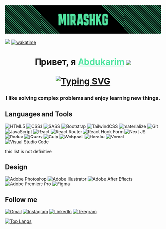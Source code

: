 ![Header](https://github.com/MirashKG/MirashKG/blob/main/assets/header.png)

![](https://komarev.com/ghpvc/?username=MirashKG)
[![wakatime](https://wakatime.com/badge/user/ed3209d9-e4fd-4e09-9c09-7690945196f1.svg)](https://wakatime.com/@ed3209d9-e4fd-4e09-9c09-7690945196f1)

<h1 align="center">Привет, я <a href="https://mirash-kg-my-website.vercel.app/" target="_blank" style="color:#51E5A1FF">Abdukarim</a> 
<img src="https://github.com/blackcater/blackcater/raw/main/images/Hi.gif" height="32"/>

[![Typing SVG](https://readme-typing-svg.herokuapp.com?font=Fira+Code&duration=5000&pause=2000&color=51E5A1FF&width=590&lines=Страстный+Front-End+разработчик+из+Кыргызстана+🇰🇬)](https://git.io/typing-svg)

<h3 align="center">I like solving complex problems and enjoy learning new things.</h3>

<h2>Languages and Tools</h2>

![HTML5](https://img.shields.io/badge/html5-%23E34F26.svg?style=for-the-badge&logo=html5&logoColor=white)
![CSS3](https://img.shields.io/badge/css3-%231572B6.svg?style=for-the-badge&logo=css3&logoColor=white)
![SASS](https://img.shields.io/badge/SASS-hotpink.svg?style=for-the-badge&logo=SASS&logoColor=white)
![Bootstrap](https://img.shields.io/badge/bootstrap-%23563D7C.svg?style=for-the-badge&logo=bootstrap&logoColor=white)
![TailwindCSS](https://img.shields.io/badge/tailwindcss-%2338B2AC.svg?style=for-the-badge&logo=tailwind-css&logoColor=white)
![materialize](https://img.shields.io/badge/-materialize-090909?style=for-the-badge&logo=materialize&logoColor=F66CAE)
![Git](https://img.shields.io/badge/git-%23F05033.svg?style=for-the-badge&logo=git&logoColor=white)
![JavaScript](https://img.shields.io/badge/javascript-%23323330.svg?style=for-the-badge&logo=javascript&logoColor=%23F7DF1E)
![React](https://img.shields.io/badge/react-%2320232a.svg?style=for-the-badge&logo=react&logoColor=%2361DAFB)
![React Router](https://img.shields.io/badge/React_Router-CA4245?style=for-the-badge&logo=react-router&logoColor=white)
![React Hook Form](https://img.shields.io/badge/React%20Hook%20Form-%23EC5990.svg?style=for-the-badge&logo=reacthookform&logoColor=white)
![Next JS](https://img.shields.io/badge/Next-black?style=for-the-badge&logo=next.js&logoColor=white)
![Redux](https://img.shields.io/badge/redux-%23593d88.svg?style=for-the-badge&logo=redux&logoColor=white)
![jQuery](https://img.shields.io/badge/jquery-%230769AD.svg?style=for-the-badge&logo=jquery&logoColor=white)
![Gulp](https://img.shields.io/badge/GULP-%23CF4647.svg?style=for-the-badge&logo=gulp&logoColor=white)
![Webpack](https://img.shields.io/badge/webpack-%238DD6F9.svg?style=for-the-badge&logo=webpack&logoColor=black)
![Heroku](https://img.shields.io/badge/heroku-%23430098.svg?style=for-the-badge&logo=heroku&logoColor=white)
![Vercel](https://img.shields.io/badge/vercel-%23000000.svg?style=for-the-badge&logo=vercel&logoColor=white)
![Visual Studio Code](https://img.shields.io/badge/Visual%20Studio%20Code-0078d7.svg?style=for-the-badge&logo=visual-studio-code&logoColor=white)
<p>this list is not definitive</p>

<h2>Design</h2>

![Adobe Photoshop](https://img.shields.io/badge/adobe%20photoshop-%2331A8FF.svg?style=for-the-badge&logo=adobe%20photoshop&logoColor=white)
![Adobe Illustrator](https://img.shields.io/badge/adobe%20illustrator-%23FF9A00.svg?style=for-the-badge&logo=adobe%20illustrator&logoColor=white)
![Adobe After Effects](https://img.shields.io/badge/Adobe%20After%20Effects-9999FF.svg?style=for-the-badge&logo=Adobe%20After%20Effects&logoColor=white)
![Adobe Premiere Pro](https://img.shields.io/badge/Adobe%20Premiere%20Pro-9999FF.svg?style=for-the-badge&logo=Adobe%20Premiere%20Pro&logoColor=white)
![Figma](https://img.shields.io/badge/figma-%23F24E1E.svg?style=for-the-badge&logo=figma&logoColor=white)


<h2>Follow me</h2>

[![Gmail](https://img.shields.io/badge/Gmail-D14836?style=for-the-badge&logo=gmail&logoColor=white)](https://kypchakbaev.abdukarim@gmail.com)
[![Instagram](https://img.shields.io/badge/Instagram-%23E4405F.svg?style=for-the-badge&logo=Instagram&logoColor=white)](https://www.instagram.com/mirashkg/)
[![LinkedIn](https://img.shields.io/badge/linkedin-%230077B5.svg?style=for-the-badge&logo=linkedin&logoColor=white)](https://www.linkedin.com/in/abdukarim-kypchakbaev-022ab6215/)
[![Telegram](https://img.shields.io/badge/Telegram-2CA5E0?style=for-the-badge&logo=telegram&logoColor=white)](https://t.me/mirash_kg)





[![Top Langs](https://github-readme-stats.vercel.app/api/top-langs/?username=MirashKG&theme=merko)](https://github.com/anuraghazra/github-readme-stats)




